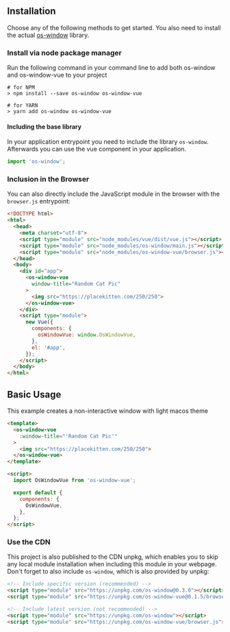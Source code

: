 ## Installation

Choose any of the following methods to get started. You also need to install the actual [os-window][os-window] library.

### Install via node package manager

Run the following command in your command line to add both os-window and os-window-vue to your project
```shell
# for NPM
> npm install --save os-window os-window-vue

# for YARN
> yarn add os-window os-window-vue
```

#### Including the base library

In your application entrypoint you need to include the library `os-window`. Afterwards you can use the vue component in your application.

```javascript
import 'os-window';
```

### Inclusion in the Browser

You can also directly include the JavaScript module in the browser with the `browser.js` entrypoint:

```html
<!DOCTYPE html>
<html>
  <head>
    <meta charset="utf-8">
    <script type="module" src="node_modules/vue/dist/vue.js"></script>
    <script type="module" src="node_modules/os-window/main.js"></script>
    <script type="module" src="node_modules/os-window-vue/browser.js"></script>
  </head>
  <body>
    <div id="app">
      <os-window-vue
        window-title="Random Cat Pic"
      >
        <img src="https://placekitten.com/250/250">
      </os-window-vue>
    </div>
    <script type="module">
      new Vue({
        components: {
          osWindowVue: window.OsWindowVue,
        },
        el: '#app',
      });
    </script>
  </body>
</html>
```

## Basic Usage

This example creates a non-interactive window with light macos theme


```html
<template>
  <os-window-vue
    :window-title="'Random Cat Pic'"
  >
    <img src="https://placekitten.com/250/250">
  </os-window-vue>
</template>

<script>
  import OsWindowVue from 'os-window-vue';

  export default {
    components: {
      OsWindowVue,
    },
  };
</script>
```
### Use the CDN
This project is also published to the CDN unpkg, which enables you to skip any local module installation when including this module in your webpage. Don't forget to also include `os-window`, which is also provided by unpkg:

```html
<!-- Include specific version (recommended) -->
<script type="module" src="https://unpkg.com/os-window@0.3.0"></script>
<script type="module" src="https://unpkg.com/os-window-vue@0.1.5/browser.js"></script>

<!-- Include latest version (not recommended) -->
<script type="module" src="https://unpkg.com/os-window"></script>
<script type="module" src="https://unpkg.com/os-window-vue/browser.js"></script>
```

[os-window]:https://github.com/benjaminsattler/os-window
